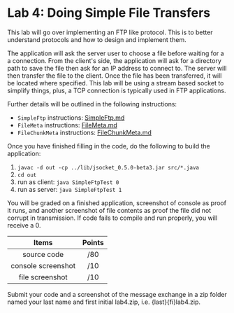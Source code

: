 # Lab 4: Doing Simple File Transfers

This lab will go over implementing an FTP like protocol. This is to better understand protocols and how to design and implement them. 

The application will ask the server user to choose a file before waiting for a a connection. From the client's side, the application will ask for a directory path to save the file then ask for an IP address to connect to. The server will then transfer the file to the client. Once the file has been transferred, it will be located where specified. This lab will be using a stream based socket to simplify things, plus, a TCP connection is typically used in FTP applications.

Further details will be outlined in the following instructions:

- `SimpleFtp` instructions: [SimpleFtp.md](SimpleFtp.md)
- `FileMeta` instructions: [FileMeta.md](FileMeta.md)
- `FileChunkMeta` instructions: [FileChunkMeta.md](FileChunkMeta.md)

Once you have finished filling in the code, do the following to build the application:
 1. `javac -d out -cp ../lib/jsocket_0.5.0-beta3.jar src/*.java`
 2. `cd out`
 3. run as client: `java SimpleFtpTest 0`
 4. run as server: `java SimpleFtpTest 1`
 
You will be graded on a finished application, screenshot of console as proof it runs, and another screenshot of file contents as proof the file did not corrupt in transmission. If code fails to compile and run properly, you will receive a 0.
  
|Items |Points|
|:-----:|:-----:|
|source code| /80|
|console screenshot| /10|
|file screenshot| /10|
 
Submit your code and a screenshot of the message exchange in a zip folder named your last name and first initial lab4.zip, i.e. {last}{fi}lab4.zip.